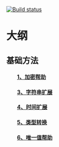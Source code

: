[![Build status](https://dev.azure.com/wangzhenlei520/System.Extension.Core/_apis/build/status/System.Extension.Core-2.0%20Push)](https://dev.azure.com/wangzhenlei520/System.Extension.Core/_build/latest?definitionId=3)

<!-- <p align="right"><a href="https://github.com/zhenlei520/System.Extension.Core/blob/master/README.md">英文</a></p> -->

# 大纲

## 基础方法
#### &emsp;&emsp;<a href="https://github.com/zhenlei520/System.Extension.Core.Doc/tree/2.0/infrastructure/SecurityCommon.md">1、加密帮助</a>  
#### &emsp;&emsp;<a href="https://github.com/zhenlei520/System.Extension.Core.Doc/tree/2.0/infrastructure/StringExtend.md">3、字符串扩展</a>  
#### &emsp;&emsp;<a href="https://github.com/zhenlei520/System.Extension.Core.Doc/tree/2.0/infrastructure/TimeCommon.md">4、时间扩展</a>  
#### &emsp;&emsp;<a href="https://github.com/zhenlei520/System.Extension.Core.Doc/tree/2.0/infrastructure/TypeConversionCommon.md">5、类型转换</a>  
#### &emsp;&emsp;<a href="https://github.com/zhenlei520/System.Extension.Core.Doc/tree/2.0/infrastructure/UniqueCommon.md">6、唯一值帮助</a>  